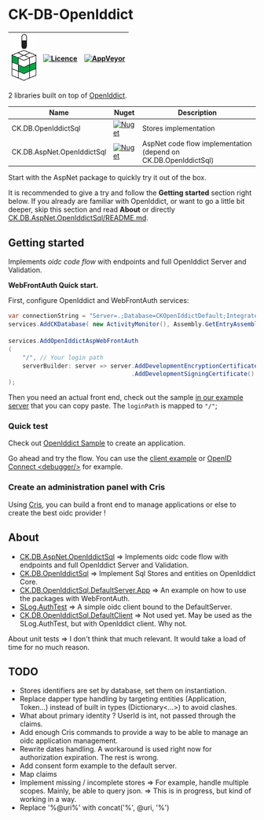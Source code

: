 # CK-DB-OpenIddict

| ![logo](ck-db-openiddictsql_alpha.png) | [![Licence](https://img.shields.io/github/license/signature-opensource/CK-DB-OpenIddictSql.svg)](https://github.com/signature-opensource/CK-DB-OpenIddictSql/blob/master/LICENSE) | [![AppVeyor](https://ci.appveyor.com/api/projects/status/github/signature-opensource/CK-DB-OpenIddictSql?svg=true)](https://ci.appveyor.com/project/Signature-OpenSource/ck-db-OpenIddictSql) |
|----------------------------------------|-----------------------------------------------------------------------------------------------------------------------------------------------------------------------------------|-----------------------------------------------------------------------------------------------------------------------------------------------------------------------------------------------|

2 libraries built on top of [OpenIddict](https://github.com/openiddict).

| Name                       | Nuget                                                                                                                                    | Description                                                     |
|----------------------------|------------------------------------------------------------------------------------------------------------------------------------------|-----------------------------------------------------------------|
| CK.DB.OpenIddictSql        | [![Nuget](https://img.shields.io/nuget/vpre/CK.DB.OpenIddictSql.svg)](https://www.nuget.org/packages/CK.DB.OpenIddictSql/)               | Stores implementation                                           |
| CK.DB.AspNet.OpenIddictSql | [![Nuget](https://img.shields.io/nuget/vpre/CK.DB.AspNet.OpenIddictSql.svg)](https://www.nuget.org/packages/CK.DB.AspNet.OpenIddictSql/) | AspNet code flow implementation (depend on CK.DB.OpenIddictSql) |

Start with the AspNet package to quickly try it out of the box.

It is recommended to give a try and follow the **Getting started** section right below.
If you already are familiar with OpenIddict, or want to go a little bit deeper, skip this section and read **About** or directly
[CK.DB.AspNet.OpenIddictSql/README.md](CK.DB.AspNet.OpenIddictSql/README.md).

## Getting started

Implements *oidc code flow* with endpoints and full OpenIddict Server and Validation.

**WebFrontAuth Quick start.**

First, configure OpenIddict and WebFrontAuth services:

```csharp
var connectionString = "Server=.;Database=CKOpenIddictDefault;Integrated Security=True;TrustServerCertificate=true";
services.AddCKDatabase( new ActivityMonitor(), Assembly.GetEntryAssembly()!, connectionString );

services.AddOpenIddictAspWebFrontAuth
(
    "/", // Your login path
    serverBuilder: server => server.AddDevelopmentEncryptionCertificate()
                                   .AddDevelopmentSigningCertificate()
);
```

Then you need an actual front end, check out the sample [in our example server](CK.DB.OpenIddictSql.DefaultServer.App/WebFrontAuth) that you can copy paste.
The `loginPath` is mapped to `"/"`;

### Quick test

Check out [OpenIddict Sample](https://github.com/openiddict/openiddict-samples/blob/dev/samples/Velusia/Velusia.Server/Worker.cs) to create an application.

Go ahead and try the flow. You can use the [client example](SLog.AuthTest)
or [OpenID Connect \<debugger\/\>](https://oidcdebugger.com) for example.

### Create an administration panel with Cris

Using [Cris](CK.DB.OpenIddictSql/Cris), you can build a front end to manage applications or else to create the best
oidc provider !

## About

- [CK.DB.AspNet.OpenIddictSql](CK.DB.AspNet.OpenIddictSql) => Implements oidc code flow with endpoints and full OpenIddict Server and Validation.
- [CK.DB.OpenIddictSql](CK.DB.OpenIddictSql) => Implement Sql Stores and entities on OpenIddict Core.
- [CK.DB.OpenIddictSql.DefaultServer.App](CK.DB.OpenIddictSql.DefaultServer.App) => An example on how to use the packages with WebFrontAuth.
- [SLog.AuthTest](SLog.AuthTest) => A simple oidc client bound to the DefaultServer.
- [CK.DB.OpenIddictSql.DefaultClient](CK.DB.OpenIddictSql.DefaultClient) => Not used yet. May be used as the SLog.AuthTest, but with OpenIddict client. Why
  not.

About unit tests => I don't think that much relevant. It would take a load of time for no much reason.

## TODO

- Stores identifiers are set by database, set them on instantiation.
- Replace dapper type handling by targeting entities (Application, Token...) instead of built in types (Dictionary<...>)
  to avoid clashes.
- What about primary identity ? UserId is int, not passed through the claims.
- Add enough Cris commands to provide a way to be able to manage an oidc application management.
- Rewrite dates handling. A workaround is used right now for authorization expiration. The rest is wrong.
- Add consent form example to the default server.
- Map claims
- Implement missing / incomplete stores => For example, handle multiple scopes. Mainly, be able to query json. => This is in progress, but kind of working in a way.
- Replace '%@uri%' with concat('%', @uri, '%')
